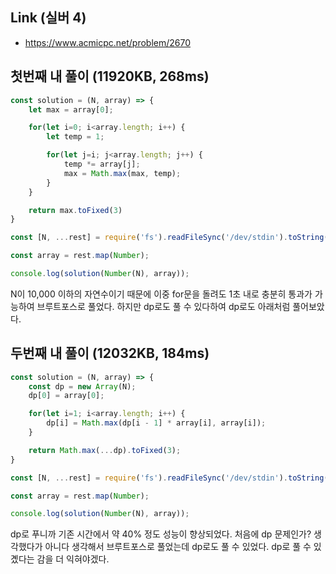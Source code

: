 ## Link (실버 4)        

- https://www.acmicpc.net/problem/2670  

## 첫번째 내 풀이 (11920KB, 268ms)           

```javascript
const solution = (N, array) => {
    let max = array[0];

    for(let i=0; i<array.length; i++) {
        let temp = 1;

        for(let j=i; j<array.length; j++) {
            temp *= array[j];
            max = Math.max(max, temp);
        }
    }

    return max.toFixed(3)
}

const [N, ...rest] = require('fs').readFileSync('/dev/stdin').toString().trim().split('\n');

const array = rest.map(Number);

console.log(solution(Number(N), array));
```

N이 10,000 이하의 자연수이기 때문에 이중 for문을 돌려도 1초 내로 충분히 통과가 가능하여 브루트포스로 풀었다. 하지만 dp로도 풀 수 있다하여 dp로도 아래처럼 풀어보았다.


## 두번째 내 풀이 (12032KB, 184ms)

```js
const solution = (N, array) => {
    const dp = new Array(N);
    dp[0] = array[0];

    for(let i=1; i<array.length; i++) {
        dp[i] = Math.max(dp[i - 1] * array[i], array[i]);
    }

    return Math.max(...dp).toFixed(3);
}

const [N, ...rest] = require('fs').readFileSync('/dev/stdin').toString().trim().split('\n');

const array = rest.map(Number);

console.log(solution(Number(N), array));
```

dp로 푸니까 기존 시간에서 약 40% 정도 성능이 향상되었다. 처음에 dp 문제인가? 생각했다가 아니다 생각해서 브루트포스로 풀었는데 dp로도 풀 수 있었다. dp로 풀 수 있곘다는 감을 더 익혀야겠다.
